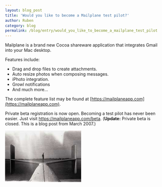```yaml
---
layout: blog_post
title: 'Would you like to become a Mailplane test pilot?'
author: Ruben
category: blog
permalink: /blog/entry/would_you_like_to_become_a_mailplane_test_pilot.html
---
```


Mailplane is a brand new Cocoa shareware application that integrates Gmail into your Mac desktop.

Features include:

* Drag and drop files to create attachments.
* Auto resize photos when composing messages.
* iPhoto integration.
* Growl notifications
* And much more...

The complete feature list may be found at [https://mailplaneapp.com](https://mailplaneapp.com).

Private beta registration is now open. Becoming a test pilot has never been easier. Just visit https://mailplaneapp.com/beta. (**Update:** Private beta is closed. This is a blog post from March 2007.)

![Man On Plane](/assets/blog/page5_blog_entry0_1.jpg)
